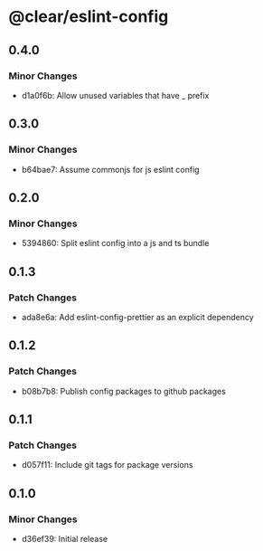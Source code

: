 # @clear/eslint-config

## 0.4.0

### Minor Changes

- d1a0f6b: Allow unused variables that have \_ prefix

## 0.3.0

### Minor Changes

- b64bae7: Assume commonjs for js eslint config

## 0.2.0

### Minor Changes

- 5394860: Split eslint config into a js and ts bundle

## 0.1.3

### Patch Changes

- ada8e6a: Add eslint-config-prettier as an explicit dependency

## 0.1.2

### Patch Changes

- b08b7b8: Publish config packages to github packages

## 0.1.1

### Patch Changes

- d057f11: Include git tags for package versions

## 0.1.0

### Minor Changes

- d36ef39: Initial release
